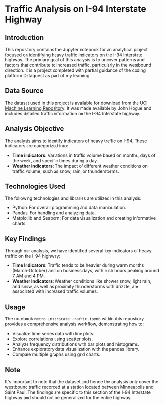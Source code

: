 # Traffic Analysis on I-94 Interstate Highway

## Introduction
This repository contains the Jupyter notebook for an analytical project focused on identifying heavy traffic indicators on the I-94 Interstate highway. The primary goal of this analysis is to uncover patterns and factors that contribute to increased traffic, particularly in the westbound direction.
It is a project completed with partial guidance of the coding platform Dataquest as part of my learning.
## Data Source
The dataset used in this project is available for download from the [UCI Machine Learning Repository](https://archive.ics.uci.edu/dataset/492/metro+interstate+traffic+volume). It was made available by John Hogue and includes detailed traffic information on the I-94 Interstate highway.

## Analysis Objective
The analysis aims to identify indicators of heavy traffic on I-94. These indicators are categorized into:

- **Time indicators**: Variations in traffic volume based on months, days of the week, and specific times during a day.
- **Weather indicators**: The impact of different weather conditions on traffic volume, such as snow, rain, or thunderstorms.

## Technologies Used
The following technologies and libraries are utilized in this analysis:
- Python: For overall programming and data manipulation.
- Pandas: For handling and analyzing data.
- Matplotlib and Seaborn: For data visualization and creating informative charts.

## Key Findings
Through our analysis, we have identified several key indicators of heavy traffic on the I-94 highway:
- **Time Indicators**: Traffic tends to be heavier during warm months (March–October) and on business days, with rush hours peaking around 7 AM and 4 PM.
- **Weather Indicators**: Weather conditions like shower snow, light rain, and snow, as well as proximity thunderstorms with drizzle, are associated with increased traffic volumes.

## Usage
The notebook `Metro_Interstate_Traffic.ipynb` within this repository provides a comprehensive analysis workflow, demonstrating how to:
- Visualize time series data with line plots.
- Explore correlations using scatter plots.
- Analyze frequency distributions with bar plots and histograms.
- Enhance exploratory data visualization with the pandas library.
- Compare multiple graphs using grid charts.

## Note
It's important to note that the dataset and hence the analysis only cover the westbound traffic recorded at a station located between Minneapolis and Saint Paul. The findings are specific to this section of the I-94 Interstate highway and should not be generalized for the entire highway.
